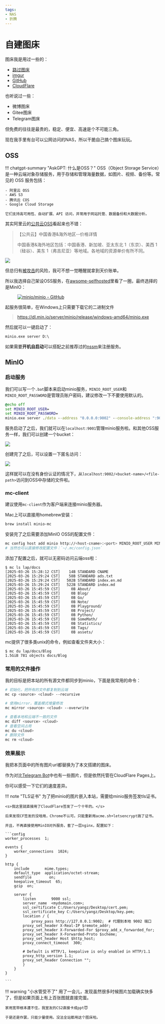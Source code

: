 ```yaml
---
tags:
- NAS
- 折腾
---
```


# 自建图床

图床我是用过一些的：

- [路过图床](https://imgse.com/)
- [imgur](https://imgur.com/)
- [GitHub](https://github.com/)
- [CloudFlare](https://pages.cloudflare.com/)

也听说过一些：

- 微博图床
- Gitee图床
- Telegram图床

但免费的往往是最贵的，稳定、便宜、高速是个不可能三角。

现在我手里有台可以公网访问的NAS，所以干脆自己搞个图床玩玩。

## OSS

!!! chatgpt-summary "AskGPT: 什么是OSS？"
    OSS（Object Storage Service）是一种云端对象存储服务，用于存储和管理海量数据，如图片、视频、备份等。常见的 OSS 服务包括：

    - 阿里云 OSS
    - AWS S3
    - 腾讯云 COS
    - Google Cloud Storage

    它们支持高可用性、自动扩展、API 访问，并常用于网站托管、数据备份和大数据分析。

其实阿里云的[公共云OSS](https://www.aliyun.com/price/product?spm=a2c4g.11186623.0.0.68e7603834RyfS#/oss/detail/ossbag)看起来也不错：

> 【公共云】中国香港&海外地区--价格详情
>
> 中国香港&海外地区包括：中国香港、新加坡、亚太东北 1（东京）、美西 1（硅谷）、美东 1（弗吉尼亚）等地域。各地域的资源单价有所不同。

![](https://home.yangz.site:9000/docs/Note/NAS/assets/2025-03-26-14-34-44.png)

但总归有[被攻击](https://www.bilibili.com/video/BV1Tb411Q7V4)的风险，我可不想一觉睡醒就拿到天价账单。

所以我选择自己架设OSS服务，在[awsome-selfhosted](https://github.com/awesome-selfhosted/awesome-selfhosted)里看了一圈，最终选择的是MinIO：

<figure markdown>

[![minio/minio - GitHub](https://gh-card.dev/repos/minio/minio.svg?fullname=)](https://github.com/minio/minio)

</figure>

起服务很简单，在Windows上只需要下载它的二进制文件

> <https://dl.min.io/server/minio/release/windows-amd64/minio.exe>

然后就可以一键启动了：

```cmd
minio.exe server D:\
```

如果需要**开机自启动**可以搭配之前推荐过的[nssm](https://nssm.cc/download)来注册服务。

## MinIO

### 启动服务

我们可以写一个`.bat`脚本来启动minio服务，`MINIO_ROOT_USER`和`MINIO_ROOT_PASSWORD`是管理员账户密码，建议修改一下不要使用默认的。

```cmd
@echo off
set MINIO_ROOT_USER=
set MINIO_ROOT_PASSWORD=
minio.exe server ./data --address "0.0.0.0:9002" --console-address ":9001"
```

服务启动了之后，我们就可以在`localhost:9001`管理minio服务啦。和其他OSS服务一样，我们可以创建一个bucket：

![](https://home.yangz.site:9000/docs/Note/NAS/assets/2025-03-26-15-28-11.png)

创建完了之后，可以设置一下匿名访问：

![](https://home.yangz.site:9000/docs/Note/NAS/assets/2025-03-26-15-28-56.png)

这样就可以在没有身份认证的情况下，从`localhost:9002/<bucket-name>/<file-path>`访问到OSS中存储的文件啦。

### mc-client

建议使用`mc-client`作为客户端来连接minio服务器。

Mac上可以直接用homebrew安装：

```bash
brew install minio-mc
```

安装完了之后需要添加MinIO OSS的配置文件：

```bash
mc config host add minio http://<host-cname>:<port> MINIO_ROOT_USER MINIO_ROOT_PASSWORD
# 当然也可以直接修改配置文件：`~/.mc/config.json`
```

添加了配置之后，就可以无密码访问云端oss啦：

<div class='console'>

```console
$ mc ls lap/docs
[2025-03-26 15:28:12 CST]    14B STANDARD CNAME
[2025-03-26 15:29:24 CST]    58B STANDARD ads.txt
[2025-03-26 15:29:24 CST]   502B STANDARD index.en.md
[2025-03-26 15:29:24 CST]   522B STANDARD index.md
[2025-03-26 15:45:59 CST]     0B About/
[2025-03-26 15:45:59 CST]     0B Blog/
[2025-03-26 15:45:59 CST]     0B Go/
[2025-03-26 15:45:59 CST]     0B Note/
[2025-03-26 15:45:59 CST]     0B Playground/
[2025-03-26 15:45:59 CST]     0B Project/
[2025-03-26 15:45:59 CST]     0B Python/
[2025-03-26 15:45:59 CST]     0B SomeMath/
[2025-03-26 15:45:59 CST]     0B Statistics/
[2025-03-26 15:45:59 CST]     0B Tags/
[2025-03-26 15:45:59 CST]     0B assets/

```

</div>

mc提供了很多类unix的命令，例如查看文件夹大小：

<div class='console'>

```console
$ mc du lap/docs/Blog
1.5GiB 781 objects docs/Blog

```

</div>

### 常用的文件操作

我的目标是把本站的所有源文件都同步到minio，下面是我常用的命令：

```bash title="递归复制文件"
# 初始化，把所有的文件都复制到云端
mc cp <source> <cloud> --recursive
```

```bash title="同步文件夹的修改到云端"
# 使用mirror，覆盖模式增量修改
mc mirror <source> <cloud> --overwrite
```

```bash title="其他api"
# 查看本地和云端不一致的文件
mc diff <source> <cloud>
# 查看空间占用
mc du <cloud>
# 删除文件
mc rm <cloud>
```

### 效果展示

我把本页面中的所有图片url都替换为了本文搭建的图床。

作为对比<a href="/Note/NAS/tg-bot/" target="_blank">Telegram Bot</a>中也有一些图片，但是依然托管在CloudFlare Pages上。

你可以感受一下它们的速度差异。

!!! note "TLS证书"
    为了把minio的图片嵌入本站，需要给minio服务签发tls证书。

    <s>我这里就直接用了CloudFlare签发了一个十年的。</s>

    后来发现CF签发的没啥用，Chrome不认可。只能重新用acme.sh+letsencrypt搞了证书。

    并且，不再直接使用MinIO对外服务，套了一层nginx，配置如下：

    ```config
    worker_processes  1;

    events {
        worker_connections  1024;
    }

    http {
        include       mime.types;
        default_type  application/octet-stream;
        sendfile        on;
        keepalive_timeout  65;
        gzip  on;

        server {
            listen       9000 ssl;
            server_name  <mydomain.com>;
            ssl_certificate C:/Users/yangz/Desktop/cert.pem;
            ssl_certificate_key C:/Users/yangz/Desktop/key.pem;
            location / {
                proxy_pass http://127.0.0.1:9002;  # 代理到本地 9002 端口
            proxy_set_header X-Real-IP $remote_addr;
            proxy_set_header X-Forwarded-For $proxy_add_x_forwarded_for;
            proxy_set_header X-Forwarded-Proto $scheme;
            proxy_set_header Host $http_host;
            proxy_connect_timeout  300;

            # Default is HTTP/1, keepalive is only enabled in HTTP/1.1
            proxy_http_version 1.1;
            proxy_set_header Connection "";
            }
        }
    }

    ```

!!! warning "小水管受不了"
    用了一会儿，发现虽然很多时候图片加载确实快多了，但是如果页面上有上百张图就直接完蛋。

    家用宽带根本遭不住，我室友的CS2直接卡成ppt😈

    于是还是作罢，只能少量使用。没法全站都用这个图床啦。
